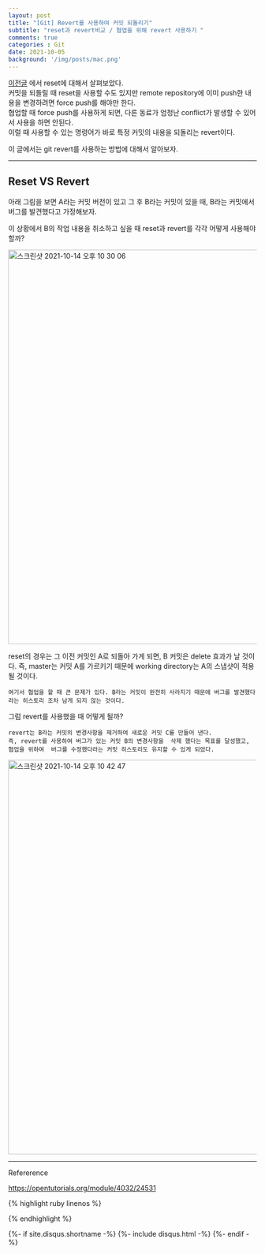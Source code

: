 ```yaml
---
layout: post
title: "[Git] Revert를 사용하여 커밋 되돌리기"
subtitle: "reset과 revert비교 / 협업을 위해 revert 사용하기 "
comments: true
categories : Git
date: 2021-10-05
background: '/img/posts/mac.png'
---
```


[이전글](https://wonyong-jang.github.io/git/2021/10/04/Github-reset.html) 에서 
reset에 대해서 살펴보았다.   
커밋을 되돌릴 때 reset을 사용할 수도 있지만 remote repository에 이미 
push한 내용을 변경하려면 force push를 해야만 한다.   
협업할 때 force push를 사용하게 되면, 다른 동료가 엄청난 conflict가 
발생할 수 있어서 사용을 하면 안된다.   
이럴 때 사용할 수 있는 명령어가 바로 특정 커밋의 내용을 되돌리는 
revert이다.    

이 글에서는 git revert를 사용하는 방법에 대해서 알아보자.   

- - - 

## Reset VS Revert     

아래 그림을 보면 A라는 커밋 버전이 있고 그 후 B라는 커밋이 있을 때, 
    B라는 커밋에서 버그를 발견했다고 가정해보자.      

이 상황에서 B의 작업 내용을 취소하고 싶을 때 reset과 revert를 
각각 어떻게 사용해야 할까?      

<img width="800" alt="스크린샷 2021-10-14 오후 10 30 06" src="https://user-images.githubusercontent.com/26623547/137327348-5d7588fd-80c2-4db0-873c-ded4ede58fcb.png">       

reset의 경우는 그 이전 커밋인 A로 되돌아 가게 되면, B 커밋은
delete 효과가 날 것이다. 즉, master는 커밋 A를 가르키기 때문에
working directory는 A의 스냅샷이 적용될 것이다.

`여기서 협업을 할 때 큰 문제가 있다. B라는 커밋이 완전히 사라지기 때문에
버그를 발견했다라는 히스토리 조차 남게 되지 않는 것이다.`

그럼 revert를 사용했을 때 어떻게 될까?   

`revert는 B라는 커밋의 변경사항을 제거하여 새로운 커밋 C를 만들어 낸다.`   
`즉, revert를 사용하여 버그가 있는 커밋 B의 변경사항을 
삭제 했다는 목표를 달성했고, 협업을 위하여 
버그를 수정했다라는 커밋 히스토리도 유지할 수 있게 되었다.`   

<img width="800" alt="스크린샷 2021-10-14 오후 10 42 47" src="https://user-images.githubusercontent.com/26623547/137329643-59cbe256-363e-43eb-ae5a-c5221d9018ec.png">   




- - - 

Refererence  

<https://opentutorials.org/module/4032/24531>   

{% highlight ruby linenos %}

{% endhighlight %}


{%- if site.disqus.shortname -%}
    {%- include disqus.html -%}
{%- endif -%}

